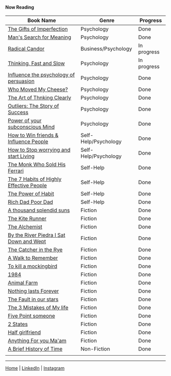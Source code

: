 #### Now Reading

|Book Name|Genre|Progress|
|---|---|---|
|[The Gifts of Imperfection](https://www.amazon.ca/gp/product/B085LLS7YB/ref=ppx_yo_dt_b_d_asin_title_o00aud_?ie=UTF8&psc=1)|Psychology|Done|
|[Man's Search for Meaning](https://www.amazon.ca/Mans-Search-Meaning-Viktor-Frankl-ebook/dp/B009U9S6FI/ref=sr_1_2?dchild=1&keywords=victor+franklin&qid=1606274445&s=digital-text&sr=1-2)|Psychology|Done|
|[Radical Candor](https://www.amazon.com/Radical-Candor-Kim-Scott/dp/B01KTIEFEE)|Business/Psychology|In progress|
|[Thinking, Fast and Slow](https://www.amazon.com/Thinking-Fast-Slow-Daniel-Kahneman-ebook/dp/B005MJFA2W/ref=sr_1_1?crid=1DKVZMUWX5IEG&dchild=1&keywords=thinking+fast+and+slow&qid=1605990067&s=digital-text&sprefix=thinking+fas%2Cdigital-text%2C213&sr=1-1)|Psychology|In progress|
|[Influence the psychology of persuasion](https://www.amazon.com/Influence-Psychology-Persuasion-Business-Essentials-ebook/dp/B002BD2UUC/ref=sr_1_1?crid=2OOWZINS2MM5Y&dchild=1&keywords=influence+the+psychology+of+persuasion&qid=1605989949&s=digital-text&sprefix=influe%2Cdigital-text%2C233&sr=1-1)|Psychology|Done|
|[Who Moved My Cheese?](https://www.amazon.com/gp/product/0091883768/ref=x_gr_w_bb_sin?ie=UTF8&tag=x_gr_w_bb_sin-20&linkCode=as2&camp=1789&creative=9325&creativeASIN=0091883768&SubscriptionId=1MGPYB6YW3HWK55XCGG2)|Psychology|Done|
|[The Art of Thnking Clearly](https://www.amazon.com/gp/product/0062219685/ref=x_gr_w_bb_glide_sin?ie=UTF8&tag=x_gr_w_bb_glide_sin-20&linkCode=as2&camp=1789&creative=9325&creativeASIN=0062219685&SubscriptionId=1MGPYB6YW3HWK55XCGG2)|Psychology|Done|
|[Outliers: The Story of Success](https://www.amazon.com/gp/product/0316017922/ref=x_gr_w_bb_sin?ie=UTF8&tag=x_gr_w_bb_sin-20&linkCode=as2&camp=1789&creative=9325&creativeASIN=0316017922&SubscriptionId=1MGPYB6YW3HWK55XCGG2)|Psychology|Done|
|[Power of your subconscious Mind](https://www.amazon.com/gp/product/0553583182/ref=x_gr_w_bb_sin?ie=UTF8&tag=x_gr_w_bb_sin-20&linkCode=as2&camp=1789&creative=9325&creativeASIN=0553583182&SubscriptionId=1MGPYB6YW3HWK55XCGG2)   |Psychology   |Done   |
|[How to Win friends & Influence People](https://www.amazon.com/s?k=How+to+Win+Friends+and+Influence+People&i=stripbooks&adid=082VK13VJJCZTQYGWWCZ&campaign=211041&creative=374001&tag=x_gr_w_bb_sin-20&ref=x_gr_w_bb_sin)   |Self-Help/Psychology   |Done   |
|[How to Stop worrying and start Living]()   |Self-Help/Psychology   |Done   |
|[The Monk Who Sold His Ferrari](https://www.amazon.com/gp/product/0062515675/ref=x_gr_w_bb_sin?ie=UTF8&tag=x_gr_w_bb_sin-20&linkCode=as2&camp=1789&creative=9325&creativeASIN=0062515675&SubscriptionId=1MGPYB6YW3HWK55XCGG2)|Self-Help|Done|
|[The 7 Habits of Highly Effective People](https://www.amazon.com/gp/product/0743269519/ref=x_gr_w_bb_sin?ie=UTF8&tag=x_gr_w_bb_sin-20&linkCode=as2&camp=1789&creative=9325&creativeASIN=0743269519&SubscriptionId=1MGPYB6YW3HWK55XCGG2)|Self-Help|Done|
|[The Power of Habit](https://www.amazon.com/Power-Habit-Why-What-Change-ebook/dp/B006WAIV6M/ref=sr_1_1?dchild=1&keywords=The+power+of+habit&qid=1605990001&s=digital-text&sr=1-1)|Self-Help|Done|
|[Rich Dad Poor Dad](https://www.amazon.com/Rich-Dad-Poor-Teach-Middle-ebook/dp/B07C7M8SX9/ref=sr_1_1?crid=3D4CTXDHMPV4G&dchild=1&keywords=rich+dad+poor+dad&qid=1605990103&s=digital-text&sprefix=rich+dad%2Cdigital-text%2C221&sr=1-1)|Self-Help|Done|
|[A thousand splendid suns](https://www.amazon.com/Thousand-Splendid-Suns-Khaled-Hosseini-ebook/dp/B002R88G5E/ref=sr_1_1?crid=3AQGPB5FZJ10G&dchild=1&keywords=a+thousand+splendid+suns&qid=1605990158&s=digital-text&sprefix=A+thous%2Cdigital-text%2C225&sr=1-1)|Fiction|Done|
|[The Kite Runner](https://www.amazon.ca/Kite-Runner-Khaled-Hosseini/dp/0385660073/ref=sr_1_1?dchild=1&keywords=kite+runner&qid=1606015933&sr=8-1)   |Fiction   |Done   |
|[The Alchemist](https://www.amazon.com/Alchemist-Paulo-Coelho/dp/0062315005/ref=sr_1_1?dchild=1&keywords=The+Alchemist&qid=1606017604&s=books&sr=1-1)   |Fiction   |Done   |
|[By the River Piedra I Sat Down and Wept](https://www.amazon.com/River-Piedra-Sat-Down-Wept/dp/0061122092/ref=sr_1_1?dchild=1&keywords=By+the+River+Piedra+I+Sat+Down+and+Wept&qid=1606017594&s=books&sr=1-1)   | Fiction  |Done   |
|[The Catcher in the Rye](https://www.amazon.com/Catcher-Rye-J-D-Salinger/dp/0316769177/ref=sr_1_1?dchild=1&keywords=The+Catcher+in+the+Rye&qid=1606017573&s=books&sr=1-1)   |Fiction   |Done   |
|[A Walk to Remember](https://www.amazon.com/Walk-Remember-Nicholas-Sparks/dp/1538764695/ref=sr_1_1?dchild=1&keywords=A+Walk+to+Remember&qid=1606017550&s=books&sr=1-1)   |Fiction   |Done   |
|[To kill a mockingbird](https://www.amazon.com/Kill-Mockingbird-Harper-Lee/dp/0060935464/ref=sr_1_1?dchild=1&keywords=To+kill+a+mockingbird&qid=1606017539&s=books&sr=1-1)   |Fiction   |Done   |
|[1984](https://www.amazon.com/1984-Signet-Classics-George-Orwell/dp/0451524934/ref=pd_sbs_14_1/143-7916261-7895460?_encoding=UTF8&pd_rd_i=0451524934&pd_rd_r=7a5b5fd7-b098-4d80-9507-96af05bf22ff&pd_rd_w=FqYW8&pd_rd_wg=Qe3l1&pf_rd_p=ed1e2146-ecfe-435e-b3b5-d79fa072fd58&pf_rd_r=05V4T7WHZTRMWKQHT6DS&psc=1&refRID=05V4T7WHZTRMWKQHT6DS)   |Fiction   |Done   |
|[Animal Farm](https://www.amazon.com/Animal-Farm-George-Orwell/dp/0451526341/ref=sr_1_1?dchild=1&keywords=Animal+Farm&qid=1606017519&s=books&sr=1-1)   |Fiction   |Done|
|[Nothing lasts Forever](https://www.amazon.com/gp/product/0446354732/ref=x_gr_w_bb_glide_sout?ie=UTF8&tag=x_gr_w_bb_glide_sout-20&linkCode=as2&camp=1789&creative=9325&creativeASIN=0446354732&SubscriptionId=1MGPYB6YW3HWK55XCGG2)|Fiction|Done|
|[The Fault in our stars](https://www.amazon.com/Fault-Our-Stars-John-Green/dp/014242417X/ref=sr_1_1?dchild=1&keywords=The+Fault+in+our+stars&qid=1606017583&s=books&sr=1-1)   |Fiction   |Done  |
|[The 3 Mistakes of My life]()|Fiction|Done|
|[Five Point someone]()|Fiction|Done|
|[2 States]()|Fiction|Done|
|[Half girlfriend]()|Fiction|Done|
|[Anything For you Ma'am]()|Fiction|Done|
|[A Brief History of Time](https://www.amazon.com/Brief-History-Time-Stephen-Hawking/dp/0553380168)   |Non-Fiction   |Done   |
|   |   |   |


***

[Home](https://pjosingh.github.io/) | [LinkedIn](https://www.linkedin.com/in/prabhjot-singh-6331493b/) | [Instagram](https://www.instagram.com/pjosingh/)

